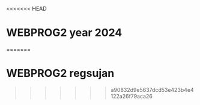 <<<<<<< HEAD
# WEBPROG2 year 2024
=======
# WEBPROG2 regsujan
>>>>>>> a90832d9e5637dcd53e423b4e4122a26f79aca26
